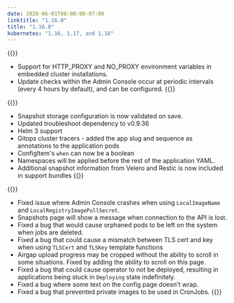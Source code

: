 ```yaml
---
date: 2020-06-01T08:00:00-07:00
linktitle: "1.16.0"
title: "1.16.0"
kubernetes: "1.16, 1.17, and 1.18"
---
```


{{<features>}}
* Support for HTTP_PROXY and NO_PROXY environment variables in embedded cluster installations.
* Update checks within the Admin Console occur at periodic intervals (every 4 hours by default), and can be configured.
{{</features>}}

{{<changes>}}
* Snapshot storage configuration is now validated on save.
* Updated troubleshoot dependency to v0.9.36
* Helm 3 support
* Gitops cluster tracers - added the app slug and sequence as annotations to the application pods
* ConfigItem's `when` can now be a boolean
* Namespaces will be applied before the rest of the application YAML.
* Additional snapshot information from Velero and Restic is now included in support bundles
{{</changes>}}

{{<fixes>}}
* Fixed issue where Admin Console crashes when using `LocalImageName` and `LocalRegistryImagePullSecret`.
* Snapshots page will show a message when connection to the API is lost.
* Fixed a bug that would cause orphaned pods to be left on the system when jobs are deleted.
* Fixed a bug that could cause a mismatch between TLS cert and key when using `TLSCert` and `TLSKey` template functions
* Airgap upload progress may be cropped without the ability to scroll in some situations. Fixed by adding the ability to scroll on this page.
* Fixed a bug that could cause operator to not be deployed, resulting in applications being stuck in `Deploying` state indefinitely.
* Fixed a bug where some text on the config page doesn't wrap.
* Fixed a bug that prevented private images to be used in CronJobs.
{{</fixes>}}
